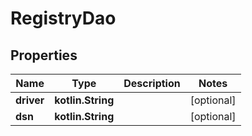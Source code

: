 
# RegistryDao

## Properties
| Name | Type | Description | Notes |
| ------------ | ------------- | ------------- | ------------- |
| **driver** | **kotlin.String** |  |  [optional] |
| **dsn** | **kotlin.String** |  |  [optional] |
